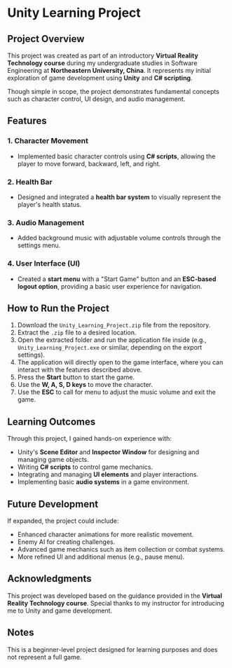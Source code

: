 # Unity Learning Project

## Project Overview
This project was created as part of an introductory **Virtual Reality Technology course** during my undergraduate studies in Software Engineering at **Northeastern University, China**. It represents my initial exploration of game development using **Unity** and **C# scripting**.

Though simple in scope, the project demonstrates fundamental concepts such as character control, UI design, and audio management.

## Features
### 1. Character Movement
- Implemented basic character controls using **C# scripts**, allowing the player to move forward, backward, left, and right.

### 2. Health Bar
- Designed and integrated a **health bar system** to visually represent the player's health status.

### 3. Audio Management
- Added background music with adjustable volume controls through the settings menu.

### 4. User Interface (UI)
- Created a **start menu** with a "Start Game" button and an **ESC-based logout option**, providing a basic user experience for navigation.

## How to Run the Project
1. Download the `Unity_Learning_Project.zip` file from the repository.
2. Extract the `.zip` file to a desired location.
3. Open the extracted folder and run the application file inside (e.g., `Unity_Learning_Project.exe` or similar, depending on the export settings).
4. The application will directly open to the game interface, where you can interact with the features described above.
5. Press the **Start** button to start the game.
6. Use the **W, A, S, D keys** to move the character.
7. Use the **ESC** to call for menu to adjust the music volume and exit the game. 

## Learning Outcomes
Through this project, I gained hands-on experience with:
- Unity's **Scene Editor** and **Inspector Window** for designing and managing game objects.
- Writing **C# scripts** to control game mechanics.
- Integrating and managing **UI elements** and player interactions.
- Implementing basic **audio systems** in a game environment.

## Future Development
If expanded, the project could include:
- Enhanced character animations for more realistic movement.
- Enemy AI for creating challenges.
- Advanced game mechanics such as item collection or combat systems.
- More refined UI and additional menus (e.g., pause menu).

## Acknowledgments
This project was developed based on the guidance provided in the **Virtual Reality Technology course**. Special thanks to my instructor for introducing me to Unity and game development.

## Notes
This is a beginner-level project designed for learning purposes and does not represent a full game.  
